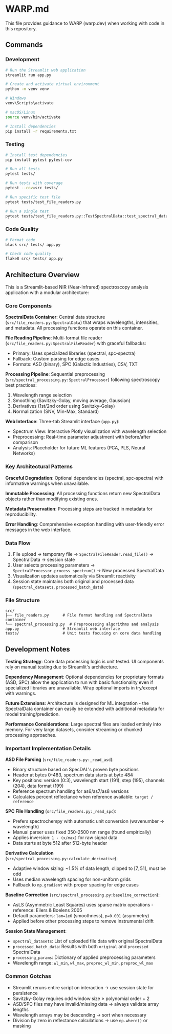 # WARP.md

This file provides guidance to WARP (warp.dev) when working with code in this repository.

## Commands

### Development
```bash
# Run the Streamlit web application
streamlit run app.py

# Create and activate virtual environment
python -m venv venv

# Windows
venv\Scripts\activate

# macOS/Linux
source venv/bin/activate

# Install dependencies
pip install -r requirements.txt
```

### Testing
```bash
# Install test dependencies
pip install pytest pytest-cov

# Run all tests
pytest tests/

# Run tests with coverage
pytest --cov=src tests/

# Run specific test file
pytest tests/test_file_readers.py

# Run a single test
pytest tests/test_file_readers.py::TestSpectralData::test_spectral_data_creation
```

### Code Quality
```bash
# Format code
black src/ tests/ app.py

# Check code quality
flake8 src/ tests/ app.py
```

## Architecture Overview

This is a Streamlit-based NIR (Near-Infrared) spectroscopy analysis application with a modular architecture:

### Core Components

**SpectralData Container**: Central data structure (`src/file_readers.py:SpectralData`) that wraps wavelengths, intensities, and metadata. All processing functions operate on this container.

**File Reading Pipeline**: Multi-format file reader (`src/file_readers.py:SpectralFileReader`) with graceful fallbacks:
- Primary: Uses specialized libraries (spectral, spc-spectra)
- Fallback: Custom parsing for edge cases
- Formats: ASD (binary), SPC (Galactic Industries), CSV, TXT

**Processing Pipeline**: Sequential preprocessing (`src/spectral_processing.py:SpectralProcessor`) following spectroscopy best practices:
1. Wavelength range selection
2. Smoothing (Savitzky-Golay, moving average, Gaussian)
3. Derivatives (1st/2nd order using Savitzky-Golay)
4. Normalization (SNV, Min-Max, Standard)

**Web Interface**: Three-tab Streamlit interface (`app.py`):
- Spectrum View: Interactive Plotly visualization with wavelength selection
- Preprocessing: Real-time parameter adjustment with before/after comparison
- Analysis: Placeholder for future ML features (PCA, PLS, Neural Networks)

### Key Architectural Patterns

**Graceful Degradation**: Optional dependencies (spectral, spc-spectra) with informative warnings when unavailable.

**Immutable Processing**: All processing functions return new SpectralData objects rather than modifying existing ones.

**Metadata Preservation**: Processing steps are tracked in metadata for reproducibility.

**Error Handling**: Comprehensive exception handling with user-friendly error messages in the web interface.

### Data Flow
1. File upload → temporary file → `SpectralFileReader.read_file()` → SpectralData → session state
2. User selects processing parameters → `SpectralProcessor.process_spectrum()` → New processed SpectralData
3. Visualization updates automatically via Streamlit reactivity
4. Session state maintains both original and processed data (`spectral_datasets`, `processed_batch_data`)

### File Structure
```
src/
├── file_readers.py      # File format handling and SpectralData container
└── spectral_processing.py  # Preprocessing algorithms and analysis
app.py                   # Streamlit web interface
tests/                   # Unit tests focusing on core data handling
```

## Development Notes

**Testing Strategy**: Core data processing logic is unit tested. UI components rely on manual testing due to Streamlit's architecture.

**Dependency Management**: Optional dependencies for proprietary formats (ASD, SPC) allow the application to run with basic functionality even if specialized libraries are unavailable. Wrap optional imports in try/except with warnings.

**Future Extensions**: Architecture is designed for ML integration - the SpectralData container can easily be extended with additional metadata for model training/prediction.

**Performance Considerations**: Large spectral files are loaded entirely into memory. For very large datasets, consider streaming or chunked processing approaches.

### Important Implementation Details

**ASD File Parsing** (`src/file_readers.py:_read_asd`):
- Binary structure based on SpecDAL's proven byte positions
- Header at bytes 0-483, spectrum data starts at byte 484
- Key positions: version (0:3), wavelength start (191), step (195), channels (204), data format (199)
- Reference spectrum handling for as6/as7/as8 versions
- Calculates percent reflectance when reference available: `target / reference`

**SPC File Handling** (`src/file_readers.py:_read_spc`):
- Prefers spectrochempy with automatic unit conversion (wavenumber → wavelength)
- Manual parser uses fixed 350-2500 nm range (found empirically)
- Applies inversion: `1 - (x/max)` for raw signal data
- Data starts at byte 512 after 512-byte header

**Derivative Calculation** (`src/spectral_processing.py:calculate_derivative`):
- Adaptive window sizing: ~1.5% of data length, clipped to [7, 51], must be odd
- Uses median wavelength spacing for non-uniform grids
- Fallback to `np.gradient` with proper spacing for edge cases

**Baseline Correction** (`src/spectral_processing.py:baseline_correction`):
- AsLS (Asymmetric Least Squares) uses sparse matrix operations - reference: Eilers & Boelens 2005
- Default parameters: `lam=1e6` (smoothness), `p=0.001` (asymmetry)
- Applied before other processing steps to remove instrumental drift

**Session State Management**:
- `spectral_datasets`: List of uploaded file data with original SpectralData
- `processed_batch_data`: Results with both `original` and `processed` SpectralData
- `processing_params`: Dictionary of applied preprocessing parameters
- Wavelength range: `wl_min`, `wl_max`, `preproc_wl_min`, `preproc_wl_max`

### Common Gotchas
- Streamlit reruns entire script on interaction → use session state for persistence
- Savitzky-Golay requires odd window size ≥ polynomial order + 2
- ASD/SPC files may have invalid/missing data → always validate array lengths
- Wavelength arrays may be descending → sort when necessary
- Division by zero in reflectance calculations → use `np.where()` or masking
